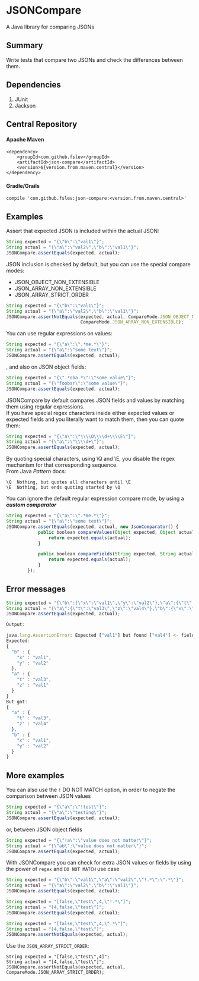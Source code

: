 # JSONCompare

A Java library for comparing JSONs

## Summary
Write tests that compare two JSONs and check the differences between them.

## Dependencies

1. JUnit
2. Jackson

## Central Repository

#### Apache Maven
```
<dependency>
    <groupId>com.github.fslev</groupId>
    <artifactId>json-compare</artifactId>
    <version>${version.from.maven.central}</version>
</dependency>
```
#### Gradle/Grails
```
compile 'com.github.fslev:json-compare:<version.from.maven.central>'
```

## Examples

Assert that expected JSON is included within the actual JSON:

```javascript
String expected = "{\"b\":\"val1\"}";
String actual = "{\"a\":\"val2\",\"b\":\"val1\"}";
JSONCompare.assertEquals(expected, actual);
```
JSON inclusion is checked by default, but you can use the special compare modes:
* JSON_OBJECT_NON_EXTENSIBLE
* JSON_ARRAY_NON_EXTENSIBLE
* JSON_ARRAY_STRICT_ORDER


```javascript
String expected = "{\"b\":\"val1\"}";
String actual = "{\"a\":\"val2\",\"b\":\"val1\"}";
JSONCompare.assertNotEquals(expected, actual, CompareMode.JSON_OBJECT_NON_EXTENSIBLE,
                            CompareMode.JSON_ARRAY_NON_EXTENSIBLE);
```

You can use regular expressions on values:
```javascript
String expected = "{\"a\":\".*me.*\"}";
String actual = "{\"a\":\"some text\"}";
JSONCompare.assertEquals(expected, actual);
```
, and also on JSON object fields:

```javascript
String expected = "{\".*oba.*\":\"some value\"}";
String actual = "{\"foobar\":\"some value\"}";
JSONCompare.assertEquals(expected, actual);
```

JSONCompare by default compares JSON fields and values by matching them using regular expressions.  
If you have special regex characters inside either expected values or expected fields and you literally want to match them, then you can quote them:  

```javascript
String expected = "{\"a\":\"\\\\Q\\\\d+\\\\E\"}";
String actual = "{\"a\":\"\\\\d+\"}";
JSONCompare.assertEquals(expected, actual);
```

By quoting special characters, using \Q and \E, you disable the regex mechanism for that corresponding sequence.  
From Java _Pattern_ docs:  
```
\Q	Nothing, but quotes all characters until \E
\E	Nothing, but ends quoting started by \Q
```

You can ignore the default regular expression compare mode, by using a ***custom comparator***
```javascript
String expected = "{\"a\":\".*me.*\"}";
String actual = "{\"a\":\"some text\"}";
JSONCompare.assertEquals(expected, actual, new JsonComparator() {
            public boolean compareValues(Object expected, Object actual) {
                return expected.equals(actual);
            }

            public boolean compareFields(String expected, String actual) {
                return expected.equals(actual);
            }
        });
```

## Error messages
```javascript
String expected = "{\"b\":{\"x\":\"val1\",\"y\":\"val2\"},\"a\":{\"t\":\"val3\",\"z\":\"val1\"}}";
String actual = "{\"a\":{\"t\":\"val3\",\"z\":\"val4\"},\"b\":{\"x\":\"val1\",\"y\":\"val2\"}}";
JSONCompare.assertEquals(expected, actual);

Output:

java.lang.AssertionError: Expected ["val1"] but found ["val4"] <- field "z" <- field "a"
Expected:
{
  "b" : {
    "x" : "val1",
    "y" : "val2"
  },
  "a" : {
    "t" : "val3",
    "z" : "val1"
  }
}
But got:
{
  "a" : {
    "t" : "val3",
    "z" : "val4"
  },
  "b" : {
    "x" : "val1",
    "y" : "val2"
  }
}
```

## More examples
You can also use the `!` DO NOT MATCH option, in order to negate the comparison between JSON values

```javascript
String expected = "{\"a\":\"!test\"}";
String actual = "{\"a\":\"testing\"}";
JSONCompare.assertEquals(expected, actual);
```
or, between JSON object fields
```javascript
String expected = "{\"!a\":\"value does not matter\"}";
String actual = "{\"ab\":\"value does not matter\"}";
JSONCompare.assertEquals(expected, actual);
```

With JSONCompare you can check for extra JSON values or fields by using the power of `regex` and `DO NOT MATCH` use case
```javascript
String expected = "{\"b\":\"val1\",\"a\":\"val2\",\"!.*\":\".*\"}";
String actual = "{\"a\":\"val2\",\"b\":\"val1\"}";
JSONCompare.assertEquals(expected, actual);

String expected = "[false,\"test\",4,\"!.*\"]";
String actual = "[4,false,\"test\"]";
JSONCompare.assertEquals(expected, actual);

String expected = "[false,\"test\",4,\".*\"]";
String actual = "[4,false,\"test\"]";
JSONCompare.assertNotEquals(expected, actual);
```

Use the `JSON_ARRAY_STRICT_ORDER`:
```
String expected = "[false,\"test\",4]";
String actual = "[4,false,\"test\"]";
JSONCompare.assertNotEquals(expected, actual, CompareMode.JSON_ARRAY_STRICT_ORDER);
```

      
